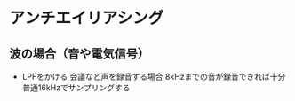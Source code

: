 <!-- 自動生成されたプリアンブル ここから -->
<!-- // $width:"841.89" -->
<!-- // $height:"595.28" -->
<!-- // $page_number:"true" -->
<!-- // $page:"28" -->
<!-- // $absolute_page:"28" -->
<!-- // $h2:"none" -->
<!-- // $h3:"none" -->
<!-- // $title:"true" -->
<!-- // $state_title:"2" -->
<!-- 自動生成されたプリアンブル ここまで -->

<!-- 前のページから引き継いだタイトル ここから -->
<!-- 前のページから引き継いだタイトル ここまで -->
# アンチエイリアシング
## 波の場合（音や電気信号）
* LPFをかける
会議など声を録音する場合
8kHzまでの音が録音できれば十分
普通16kHzでサンプリングする

